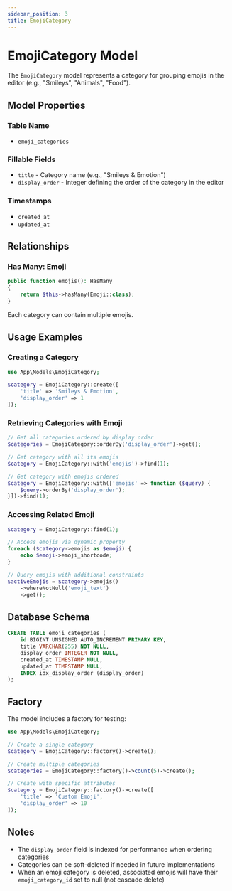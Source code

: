 ```yaml
---
sidebar_position: 3
title: EmojiCategory
---
```


# EmojiCategory Model

The `EmojiCategory` model represents a category for grouping emojis in the editor (e.g., "Smileys", "Animals", "Food").

## Model Properties

### Table Name
- `emoji_categories`

### Fillable Fields
- `title` - Category name (e.g., "Smileys & Emotion")
- `display_order` - Integer defining the order of the category in the editor

### Timestamps
- `created_at`
- `updated_at`

## Relationships

### Has Many: Emoji

```php
public function emojis(): HasMany
{
    return $this->hasMany(Emoji::class);
}
```

Each category can contain multiple emojis.

## Usage Examples

### Creating a Category

```php
use App\Models\EmojiCategory;

$category = EmojiCategory::create([
    'title' => 'Smileys & Emotion',
    'display_order' => 1
]);
```

### Retrieving Categories with Emoji

```php
// Get all categories ordered by display order
$categories = EmojiCategory::orderBy('display_order')->get();

// Get category with all its emojis
$category = EmojiCategory::with('emojis')->find(1);

// Get category with emojis ordered
$category = EmojiCategory::with(['emojis' => function ($query) {
    $query->orderBy('display_order');
}])->find(1);
```

### Accessing Related Emoji

```php
$category = EmojiCategory::find(1);

// Access emojis via dynamic property
foreach ($category->emojis as $emoji) {
    echo $emoji->emoji_shortcode;
}

// Query emojis with additional constraints
$activeEmojis = $category->emojis()
    ->whereNotNull('emoji_text')
    ->get();
```

## Database Schema

```sql
CREATE TABLE emoji_categories (
    id BIGINT UNSIGNED AUTO_INCREMENT PRIMARY KEY,
    title VARCHAR(255) NOT NULL,
    display_order INTEGER NOT NULL,
    created_at TIMESTAMP NULL,
    updated_at TIMESTAMP NULL,
    INDEX idx_display_order (display_order)
);
```

## Factory

The model includes a factory for testing:

```php
use App\Models\EmojiCategory;

// Create a single category
$category = EmojiCategory::factory()->create();

// Create multiple categories
$categories = EmojiCategory::factory()->count(5)->create();

// Create with specific attributes
$category = EmojiCategory::factory()->create([
    'title' => 'Custom Emoji',
    'display_order' => 10
]);
```

## Notes

- The `display_order` field is indexed for performance when ordering categories
- Categories can be soft-deleted if needed in future implementations
- When an emoji category is deleted, associated emojis will have their `emoji_category_id` set to null (not cascade delete)
